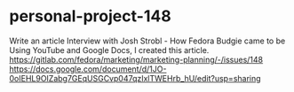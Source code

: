 # personal-project-148
Write an article
Interview with Josh Strobl - How Fedora Budgie came to be
Using YouTube and Google Docs, I created this article.
https://gitlab.com/fedora/marketing/marketing-planning/-/issues/148
https://docs.google.com/document/d/1JO-0oIEHL9OIZabg7GEqUSGCvp047qzIxlTWEHrb_hU/edit?usp=sharing
